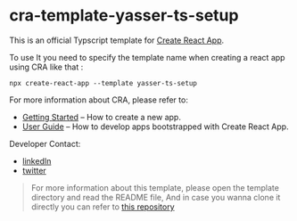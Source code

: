 # cra-template-yasser-ts-setup

This is an official Typscript template for [Create React App](https://github.com/facebook/create-react-app).

To use It you need to specify the template name when creating a react app using CRA like that :

```
npx create-react-app --template yasser-ts-setup
```

For more information about CRA, please refer to:

- [Getting Started](https://create-react-app.dev/docs/getting-started) – How to create a new app.
- [User Guide](https://create-react-app.dev) – How to develop apps bootstrapped with Create React App.

Developer Contact:

- [linkedIn](https://www.linkedin.com/in/yasser-belatreche-6b450620a/)
- [twitter](https://twitter.com/YasserBelatrec1)

> For more information about this template, please open the template directory and read the README file, And in case you wanna clone it directly you can refer to [this repository](https://github.com/Yasser-Belatreche/react-typescript-project-setup.git)
